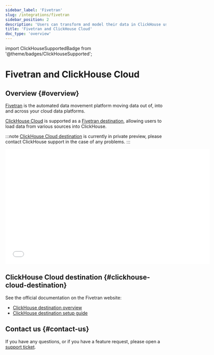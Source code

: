 ```yaml
---
sidebar_label: 'Fivetran'
slug: /integrations/fivetran
sidebar_position: 2
description: 'Users can transform and model their data in ClickHouse using dbt'
title: 'Fivetran and ClickHouse Cloud'
doc_type: 'overview'
---
```


import ClickHouseSupportedBadge from '@theme/badges/ClickHouseSupported';

# Fivetran and ClickHouse Cloud

<ClickHouseSupportedBadge/>

## Overview {#overview}

[Fivetran](https://www.fivetran.com) is the automated data movement platform moving data out of, into and across your cloud data platforms.

[ClickHouse Cloud](https://clickhouse.com/cloud) is supported as a [Fivetran destination](https://fivetran.com/docs/destinations/clickhouse), allowing users to load data from various sources into ClickHouse.

:::note
[ClickHouse Cloud destination](https://fivetran.com/docs/destinations/clickhouse) is currently in private preview, please contact ClickHouse support in the case of any problems.
:::

<div class='vimeo-container'>
  <iframe src="//www.youtube.com/embed/sWe5JHW3lAs"
    width="640"
    height="360"
    frameborder="0"
    allow="autoplay;
    fullscreen;
    picture-in-picture"
    allowfullscreen>
  </iframe>
</div>

## ClickHouse Cloud destination {#clickhouse-cloud-destination}

See the official documentation on the Fivetran website:

- [ClickHouse destination overview](https://fivetran.com/docs/destinations/clickhouse)
- [ClickHouse destination setup guide](https://fivetran.com/docs/destinations/clickhouse/setup-guide)

## Contact us {#contact-us}

If you have any questions, or if you have a feature request, please open a [support ticket](/about-us/support).
